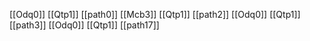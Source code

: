 [[Odq0]]
[[Qtp1]]
[[path0]]
[[Mcb3]]
[[Qtp1]]
[[path2]]
[[Odq0]]
[[Qtp1]]
[[path3]]
[[Odq0]]
[[Qtp1]]
[[path17]]

